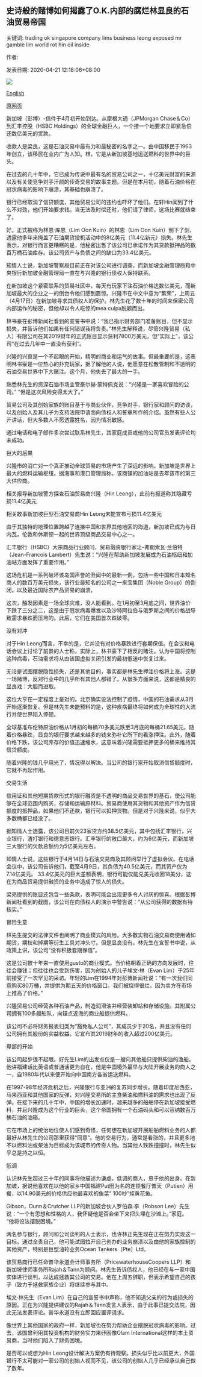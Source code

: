 ## 史诗般的赌博如何揭露了O.K.内部的腐烂林显良的石油贸易帝国

关键词: trading ok singapore company lims business leong exposed mr gamble lim world rot hin oil inside

作者: 

发表日期: 2020-04-21 12:18:06+08:00

![](https://www.straitstimes.com/sites/default/files/styles/x_large/public/articles/2020/04/21/nz_lok_210478.jpg?itok=bP6DBwpE)

[English](How%20an%20epic%20gamble%20exposed%20the%20rot%20inside%20O.K.%20Lim%27s%20Hin%20Leong%20oil%20trading%20empire.md)

[原网页](https://www.straitstimes.com/business/companies-markets/how-an-epic-gamble-exposed-the-rot-inside-o-k-lims-hin-leong-oil-trading)

新加坡（彭博）-信件于4月初开始到达。从摩根大通（JPMorgan Chase＆Co）到汇丰控股（HSBC Holdings）的全球金融巨人，一个接一个地要求立即紧急偿还数亿美元的贷款。

收款人是梁良，这是石油交易中最有力和最秘密的名字之一。由中国移民于1963年创立，该移民在业内广为人知。林，它是从新加坡基地运送燃料的世界中的巨头。

在过去的几十年中，它已成为传说中最有名的贸易公司之一，十亿美元财富的来源以及有关使竞争对手汗颜的传奇交易的故事主题。但是在本月初，随着石油价格在冠状病毒的影响下崩溃，其基础也崩溃了。

银行已经取消了信贷额度，其他贸易公司的违约也吓坏了他们。在轩Hin闻到了什么不对劲，他们开始要求钱。当无法及时偿还时，他们请了律师，这场比赛就结束了。

好。正式被称为林恩·库恩（Lim Oon Kuin）的林恩（Lim Oon Kuin）倒下了剑，透露他多年来掩盖了石油期货投机活动中的8亿美元（11.4亿新元）损失。林先生表示，对银行而言更糟糕的是，他秘密出售了该公司已承诺作为其贷款抵押品的数百万桶石油库存。该公司资产与负债之间的缺口为33.4亿美元。

知情人士说，新加坡警察局目前正在对该公司进行调查，而新加坡金融管理局和中央银行新加坡金融管理局一直在与兴隆的银行债权人保持联系。

在新加坡这个紧密联系的贸易社区中，每天有玩家下注石油价格达数亿美元，而新加坡最大的企业之一的倒台令他们感到震惊。兴隆市在中文中意为“繁荣”，上周五（4月17日）在新加坡寻求其债权人的保护。林先生花了数十年的时间来保密公司内部运作的秘密，但他却以令人吃惊的mea culpa脱颖而出。

林书豪在彭博新闻社看到的宣誓书中说：“我已指示财务部门准备账目，但不显示损失，并告诉他们如果有任何错误我将负责。”林先生解释说，尽管兴隆贸易（私人）有限公司在其2019财年的正式账目显示获利7800万美元，但“实际上”，该公司“在过去几年中一直没有获利”。

兴隆的兴衰是一个不起眼的开始，精明的商业和运气的故事。但最重要的是，这表明林书豪是一位热心的扑克玩家，据了解他的人说，他愿意在松散管制和不透明的石油交易世界中下大赌注。这个月，他失去了最大的一手。

熟悉林先生的资深石油市场主管豪尔赫·蒙特佩克说：“兴隆是一家喜欢冒险的公司。” “但是这次风险变得太大了。”

贸易公司及其创始家族的账目基于与商业伙伴，竞争对手，银行家和顾问的访谈，以及创始人及其儿子为支持法院申请而向债权人和誓章所作的介绍。虽然有些人公开讲话，但大多数人不愿透露姓名，因为情况敏感。

通过电话和电子邮件多次尝试联系林先生，其家庭成员或他的公司官员发表评论均未成功。

巨大的后果

兴隆市的消亡对一个真正推动全球贸易的市场产生了深远的影响。新加坡是世界上最大的燃料运输枢纽。据海事和港口管理局称，该商铺的加油站是去年该市的第三大供应商。

相关报导新加坡警方探查石油贸易商兴隆（Hin Leong），此前有报道称其隐藏亏损11.4亿美元

相关故事新加坡巨型石油交易商Hin Leong未能宣布亏损11.4亿美元

由于其独特的地理位置跨越了连接中国和世界其他地区的海道，新加坡已成为与日内瓦，伦敦和休斯顿一起的世界顶级商品交易中心之一。

汇丰银行（HSBC）大宗商品行业顾问，贸易融资银行家让-弗朗索瓦·兰伯特（Jean-Francois Lambert）先生说：“兴隆在帮助新加坡发展成为石油枢纽和加油站方面发挥了重要作用。”

这场危机是一系列破坏该岛国声誉的丑闻中的最新一例，包括一些中国和日本知名商人的数百万美元损失，该行业最知名的公司之一来宝集团（Noble Group）的倒闭，以及最近国际农产品贸易的崩溃。

这次，触发因素是一场全球灾难，没人能看到。在1月初至3月底之间，世界油价下跌了三分之二，这是由于冠状病毒爆发以及沙特阿拉伯与俄罗斯之间的价格战导致需求暴跌而压垮的。此后，它们在美国首次跌破零。

没有对冲

对于Hin Leong而言，不幸的是，它并没有对价格暴跌进行套期保值。在会议和电话会议上讨论了前景的人士称，实际上，林书豪下了相反的赌注，认为中国将控制这种病毒，石油需求将从由该国虚拟关闭引发的最初低迷中恢复过来。

无论是试图摆脱隐性损失，还是其他目的，事实都是林先生押注价格将上涨。这是一场赌博，反对行业中的几乎所有其他人都错了。从很多方面来说，这都是精良的显良戏：大胆而进取。

这位大亨在一定程度上是对的。北京确实设法控制了疫情，中国的石油需求从3月开始逐渐恢复。但是林先生未能预料的是，这种疾病最终将如何成为全球性的大流行并使世界陷入停顿。

全球基准布伦特原油价格从1月初的每桶70多美元跌至3月底的每桶21.65美元。随着价格暴跌，显良的银行要求越来越多的钱来弥补它所下的看涨押注。此外，随着价格下跌，该公司库存的价值迅速缩水，这意味着兴隆需要抵押更多的桶来维持其信贷额度。

随着兴隆的钱几乎用光了，情况得以解决。当公司的银行家开始取消信贷额度时，它就不再起作用。

交易生活

信用证和其他短期贷款形式的银行融资是不透明的商品交易世界的基石，使公司能够在全球范围内购买，存储和运输原材料。贸易商使用其货物和其他资产作为信贷额度的抵押品，如果他们不还款，银行可以扣押货物。但是对于兴隆来说，似乎大多数桶都已经没了。

据知情人士透露，该公司目前欠23家贷方约38.5亿美元，其中包括汇丰银行，兴业银行，渣打银行和德意志银行。汇丰银行的敞口最大，约为6亿美元，而新加坡三大银行的欠款总额约为5亿美元左右。

知情人士说，这些银行于4月14日与石油交易商及其顾问举行了虚拟会议。在电话会议中，该公司告诉他们，截至4月9日，其负债为40.5亿美元，而其资产仅为7.14亿美元。 33.4亿美元的巨大差额表明，银行可能仅能兑美元收回18美分，这在为商品贸易提供融资的业务中造成了惊人的损失。

梁亮提供的账目还包含一些条款，表明可能会出现更多令人讨厌的惊喜。根据彭博新闻社看到的截图，该公司在向债权人的演示中警告说：“从公司获得的数据有待核实。”

冒险生意

林先生提交的法律文件也阐明了商业模式的风险。大多数实物石油交易商使用诸如期货，期权和掉期等衍生工具对冲头寸。但是显良没有。林先生在宣誓书中说，从政策上讲，该公司“没有积极套期保值”。

这是公司数十年来一直使用gusto的商业模式。当价格朝着正确的方向发展时，往往会赚钱；但往往也会受到伤害，因为创始人的儿子埃文·林（Evan Lim）于25年前接受了一次罕见的采访。年轻的Lim在1994年对彭博新闻社说：“有一次我们同意购买80万桶，并提供为期五天的价格窗口。我们被烧得很烂，因为卖方在市场上推高了价格。”

兴隆贸易公司经营各种石油产品，制造润滑油并经营装卸站和存储设施。其附属公司拥有100多艘船队，向锚点近海的商业船提供燃料。

该公司不必将财务报表归类为“豁免私人公司”，其成员少于20名，并且没有任何公司拥有其股份的实益权益。它宣布其2019财年的收入超过200亿美元。

卑鄙的开始

该公司起步很不起眼。好先生Lim的出发点仅是一艘向其他船只提供柴油的渔船。他讲福建话比英语或普通话更为自在，他是中国境外最早与大陆开展业务的商人之一，自1980年代以来便开始向中国南方各省运送燃料。

在1997-98年经济危机之后，兴隆银行与亚洲的复苏同步增长。随着印度尼西亚，马来西亚和其他国家的反弹，对兴隆交易所的主食柴油和燃料油的需求也出现了反弹。在接下来的几十年中，中国的增长加速时，越来越多的船舶停在新加坡接受燃料，并且兴隆成为这个行业的巨头，这个帝国拥有一个石油码头和可以容纳数百万桶石油的油箱。

它在市场上的统治地位使人们感到奇怪，任何想在新加坡开展船舶燃料业务的人都最好从林先生的公司那里获得“同意”。他的交易行为，通常是看涨的，并且更多地不以燃料油或柴油为目标成为该城市的传奇人物。当其他人跌跌撞撞时，林先生似乎总是持之以恒。

低调

认识林先生超过三十年的同事将他描述为谦虚，低调的商人，忠于他的出身。在新加坡，据说他喜欢在以他的家乡中国福建Put田为名的连锁餐厅普天（Putien）用餐，以14.90美元的价格供应他最喜欢的鱼菜“ 100秒”炖黄花鱼。

Gibson，Dunn＆Crutcher LLP的新加坡合伙人罗伯森·李（Robson Lee）先生说：“一个有思想和性格的人，我怀疑他是否会坐下来把头埋在沙滩上。”家庭。 “他将设法摆脱困境。”

两名参与银行，顾问和公司谈判的人士表示，也许林正先生现在正在努力实现这一目标。通过全责自己，他可能试图拉开自己创办的业务崩溃以及由他的家族控制的其他资产，特别是巨型油轮业务Ocean Tankers（Pte）Ltd。

该贸易商行已任命普华永道会计师事务所（PricewaterhouseCoopers LLP）和新加坡律师事务所Rajah＆Tann为顾问。林先生告诉债权人，他已经在与一家中国实体进行谈判，以达成拯救其公司的交易。他在上周五辞职，但表示希望自己的孩子（致力于拯救家族企业）将继续参与其中。

埃文·林先生（Evan Lim）在自己的宣誓书中声称，他不知道父亲的行为或损失的原因。正在为兴隆提供建议的Rajah＆Tann发言人表示，由于此事已提交法院，因此无法发表评论。普华永道没有立即回应置评请求。

像世界上其他国家的政府一样，新加坡也在努力帮助企业摆脱冠状病毒的影响。过去，该国曾利用其投资机构的财务实力来纾困像Olam International这样的本土贸易商，当时他们陷入了财务困境。

是否可以或想为Hin Leong设计解决方案仍有待观察。损失似乎比以前更大，外国银行不太可能对一家公司的创始人视​​而不见，该公司的创始人几乎已经承认自己做了数年。